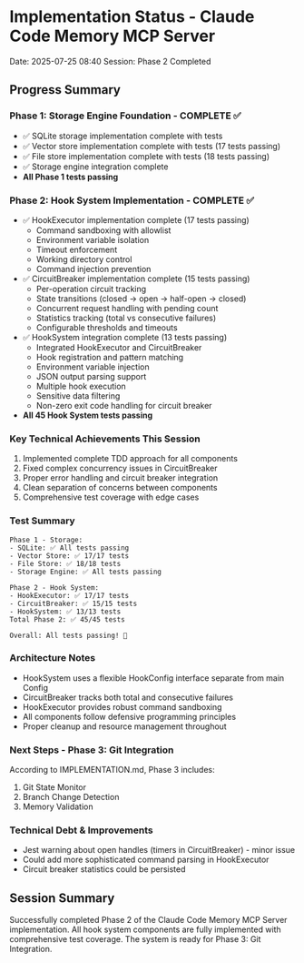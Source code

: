 # Implementation Status - Claude Code Memory MCP Server

Date: 2025-07-25 08:40
Session: Phase 2 Completed

## Progress Summary

### Phase 1: Storage Engine Foundation - COMPLETE ✅
- ✅ SQLite storage implementation complete with tests
- ✅ Vector store implementation complete with tests (17 tests passing)
- ✅ File store implementation complete with tests (18 tests passing)
- ✅ Storage engine integration complete
- **All Phase 1 tests passing**

### Phase 2: Hook System Implementation - COMPLETE ✅
- ✅ HookExecutor implementation complete (17 tests passing)
  - Command sandboxing with allowlist
  - Environment variable isolation
  - Timeout enforcement
  - Working directory control
  - Command injection prevention
- ✅ CircuitBreaker implementation complete (15 tests passing)
  - Per-operation circuit tracking
  - State transitions (closed → open → half-open → closed)
  - Concurrent request handling with pending count
  - Statistics tracking (total vs consecutive failures)
  - Configurable thresholds and timeouts
- ✅ HookSystem integration complete (13 tests passing)
  - Integrated HookExecutor and CircuitBreaker
  - Hook registration and pattern matching
  - Environment variable injection
  - JSON output parsing support
  - Multiple hook execution
  - Sensitive data filtering
  - Non-zero exit code handling for circuit breaker
- **All 45 Hook System tests passing**

### Key Technical Achievements This Session
1. Implemented complete TDD approach for all components
2. Fixed complex concurrency issues in CircuitBreaker
3. Proper error handling and circuit breaker integration
4. Clean separation of concerns between components
5. Comprehensive test coverage with edge cases

### Test Summary
```
Phase 1 - Storage:
- SQLite: ✅ All tests passing
- Vector Store: ✅ 17/17 tests
- File Store: ✅ 18/18 tests
- Storage Engine: ✅ All tests passing

Phase 2 - Hook System:
- HookExecutor: ✅ 17/17 tests
- CircuitBreaker: ✅ 15/15 tests  
- HookSystem: ✅ 13/13 tests
Total Phase 2: ✅ 45/45 tests

Overall: All tests passing! 🎉
```

### Architecture Notes
- HookSystem uses a flexible HookConfig interface separate from main Config
- CircuitBreaker tracks both total and consecutive failures
- HookExecutor provides robust command sandboxing
- All components follow defensive programming principles
- Proper cleanup and resource management throughout

### Next Steps - Phase 3: Git Integration
According to IMPLEMENTATION.md, Phase 3 includes:
1. Git State Monitor
2. Branch Change Detection
3. Memory Validation

### Technical Debt & Improvements
- Jest warning about open handles (timers in CircuitBreaker) - minor issue
- Could add more sophisticated command parsing in HookExecutor
- Circuit breaker statistics could be persisted

## Session Summary
Successfully completed Phase 2 of the Claude Code Memory MCP Server implementation. All hook system components are fully implemented with comprehensive test coverage. The system is ready for Phase 3: Git Integration.